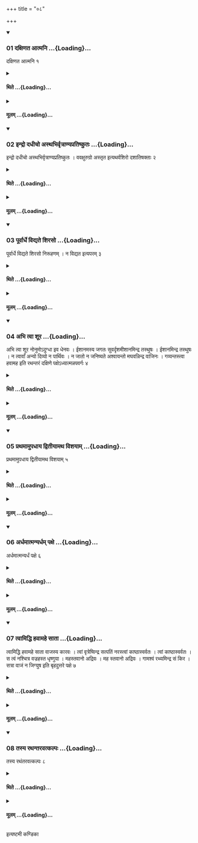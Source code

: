 +++
title = "०८"

+++

<div class="js_include" includetitle="true" newlevelforh1="3" unfilled url="/vedAH_yajuH/taittirIyam/sUtram/ApastambaH/shrautam/vishvAsa-prastutiH/17/08/01_daxiNata_Atmani.md">
<details open><summary><h3>01 दक्षिणत आत्मनि ...{Loading}...</h3></summary>

दक्षिणत आत्मनि १
</details>
</div>
<div class="js_include collapsed" newlevelforh1="4" title="थिते" unfilled url="/vedAH_yajuH/taittirIyam/sUtram/ApastambaH/shrautam/thite/17/08/01_daxiNata_Atmani.md">
<details><summary><h4>थिते ...{Loading}...</h4></summary>

दक्षिणत आत्मनि १
</details>
</div>
<div class="js_include collapsed" newlevelforh1="4" title="मूलम्" unfilled url="/vedAH_yajuH/taittirIyam/sUtram/ApastambaH/shrautam/mUlam/17/08/01_daxiNata_Atmani.md">
<details><summary><h4>मूलम् ...{Loading}...</h4></summary>

दक्षिणत आत्मनि १
</details>
</div>
<div class="js_include" includetitle="true" newlevelforh1="3" unfilled url="/vedAH_yajuH/taittirIyam/sUtram/ApastambaH/shrautam/vishvAsa-prastutiH/17/08/02_indro_dadhIcho_asthabhirvRtrANyapratiShkutaH.md">
<details open><summary><h3>02 इन्द्रो दधीचो अस्थभिर्वृत्राण्यप्रतिष्कुतः ...{Loading}...</h3></summary>

इन्द्रो दधीचो अस्थभिर्वृत्राण्यप्रतिष्कुतः । ववक्षुरुग्रो अस्तृत इत्यथर्वशिरो दशातिषक्ताः २
</details>
</div>
<div class="js_include collapsed" newlevelforh1="4" title="थिते" unfilled url="/vedAH_yajuH/taittirIyam/sUtram/ApastambaH/shrautam/thite/17/08/02_indro_dadhIcho_asthabhirvRtrANyapratiShkutaH.md">
<details><summary><h4>थिते ...{Loading}...</h4></summary>

इन्द्रो दधीचो अस्थभिर्वृत्राण्यप्रतिष्कुतः । ववक्षुरुग्रो अस्तृत इत्यथर्वशिरो दशातिषक्ताः २
</details>
</div>
<div class="js_include collapsed" newlevelforh1="4" title="मूलम्" unfilled url="/vedAH_yajuH/taittirIyam/sUtram/ApastambaH/shrautam/mUlam/17/08/02_indro_dadhIcho_asthabhirvRtrANyapratiShkutaH.md">
<details><summary><h4>मूलम् ...{Loading}...</h4></summary>

इन्द्रो दधीचो अस्थभिर्वृत्राण्यप्रतिष्कुतः । ववक्षुरुग्रो अस्तृत इत्यथर्वशिरो दशातिषक्ताः २
</details>
</div>
<div class="js_include" includetitle="true" newlevelforh1="3" unfilled url="/vedAH_yajuH/taittirIyam/sUtram/ApastambaH/shrautam/vishvAsa-prastutiH/17/08/03_pUrvArdhe_vidyate_shiraso.md">
<details open><summary><h3>03 पूर्वार्धे विद्यते शिरसो ...{Loading}...</h3></summary>

पूर्वार्धे विद्यते शिरसो निरूहणम् । न विद्यत इत्यपरम् ३
</details>
</div>
<div class="js_include collapsed" newlevelforh1="4" title="थिते" unfilled url="/vedAH_yajuH/taittirIyam/sUtram/ApastambaH/shrautam/thite/17/08/03_pUrvArdhe_vidyate_shiraso.md">
<details><summary><h4>थिते ...{Loading}...</h4></summary>

पूर्वार्धे विद्यते शिरसो निरूहणम् । न विद्यत इत्यपरम् ३
</details>
</div>
<div class="js_include collapsed" newlevelforh1="4" title="मूलम्" unfilled url="/vedAH_yajuH/taittirIyam/sUtram/ApastambaH/shrautam/mUlam/17/08/03_pUrvArdhe_vidyate_shiraso.md">
<details><summary><h4>मूलम् ...{Loading}...</h4></summary>

पूर्वार्धे विद्यते शिरसो निरूहणम् । न विद्यत इत्यपरम् ३
</details>
</div>
<div class="js_include" includetitle="true" newlevelforh1="3" unfilled url="/vedAH_yajuH/taittirIyam/sUtram/ApastambaH/shrautam/vishvAsa-prastutiH/17/08/04_abhi_tvA_shUra.md">
<details open><summary><h3>04 अभि त्वा शूर ...{Loading}...</h3></summary>

अभि त्वा शूर नोनुमोऽदुग्धा इव धेनवः । ईशानमस्य जगतः सुवर्दृशमीशानमिन्द्र तस्थुषः । ईशानमिन्द्र तस्थुषः । न त्वावाँ अन्यो दिव्यो न पार्थिवः । न जातो न जनिष्यते अश्वायन्तो मघवन्निन्द्र वाजिनः । गव्यन्तस्त्वा हवामह इति रथन्तरं दक्षिणे पक्षेऽध्यात्मन्नपवर्गः ४
</details>
</div>
<div class="js_include collapsed" newlevelforh1="4" title="थिते" unfilled url="/vedAH_yajuH/taittirIyam/sUtram/ApastambaH/shrautam/thite/17/08/04_abhi_tvA_shUra.md">
<details><summary><h4>थिते ...{Loading}...</h4></summary>

अभि त्वा शूर नोनुमोऽदुग्धा इव धेनवः । ईशानमस्य जगतः सुवर्दृशमीशानमिन्द्र तस्थुषः । ईशानमिन्द्र तस्थुषः । न त्वावाँ अन्यो दिव्यो न पार्थिवः । न जातो न जनिष्यते अश्वायन्तो मघवन्निन्द्र वाजिनः । गव्यन्तस्त्वा हवामह इति रथन्तरं दक्षिणे पक्षेऽध्यात्मन्नपवर्गः ४
</details>
</div>
<div class="js_include collapsed" newlevelforh1="4" title="मूलम्" unfilled url="/vedAH_yajuH/taittirIyam/sUtram/ApastambaH/shrautam/mUlam/17/08/04_abhi_tvA_shUra.md">
<details><summary><h4>मूलम् ...{Loading}...</h4></summary>

अभि त्वा शूर नोनुमोऽदुग्धा इव धेनवः । ईशानमस्य जगतः सुवर्दृशमीशानमिन्द्र तस्थुषः । ईशानमिन्द्र तस्थुषः । न त्वावाँ अन्यो दिव्यो न पार्थिवः । न जातो न जनिष्यते अश्वायन्तो मघवन्निन्द्र वाजिनः । गव्यन्तस्त्वा हवामह इति रथन्तरं दक्षिणे पक्षेऽध्यात्मन्नपवर्गः ४
</details>
</div>
<div class="js_include" includetitle="true" newlevelforh1="3" unfilled url="/vedAH_yajuH/taittirIyam/sUtram/ApastambaH/shrautam/vishvAsa-prastutiH/17/08/05_prathamAmupadhAya_dvitIyAmatha_vishayAm.md">
<details open><summary><h3>05 प्रथमामुपधाय द्वितीयामथ विशयाम् ...{Loading}...</h3></summary>

प्रथमामुपधाय द्वितीयामथ विशयाम् ५
</details>
</div>
<div class="js_include collapsed" newlevelforh1="4" title="थिते" unfilled url="/vedAH_yajuH/taittirIyam/sUtram/ApastambaH/shrautam/thite/17/08/05_prathamAmupadhAya_dvitIyAmatha_vishayAm.md">
<details><summary><h4>थिते ...{Loading}...</h4></summary>

प्रथमामुपधाय द्वितीयामथ विशयाम् ५
</details>
</div>
<div class="js_include collapsed" newlevelforh1="4" title="मूलम्" unfilled url="/vedAH_yajuH/taittirIyam/sUtram/ApastambaH/shrautam/mUlam/17/08/05_prathamAmupadhAya_dvitIyAmatha_vishayAm.md">
<details><summary><h4>मूलम् ...{Loading}...</h4></summary>

प्रथमामुपधाय द्वितीयामथ विशयाम् ५
</details>
</div>
<div class="js_include" includetitle="true" newlevelforh1="3" unfilled url="/vedAH_yajuH/taittirIyam/sUtram/ApastambaH/shrautam/vishvAsa-prastutiH/17/08/06_ardhamAtmanyardham_paxe.md">
<details open><summary><h3>06 अर्धमात्मन्यर्धम् पक्षे ...{Loading}...</h3></summary>

अर्धमात्मन्यर्धं पक्षे ६
</details>
</div>
<div class="js_include collapsed" newlevelforh1="4" title="थिते" unfilled url="/vedAH_yajuH/taittirIyam/sUtram/ApastambaH/shrautam/thite/17/08/06_ardhamAtmanyardham_paxe.md">
<details><summary><h4>थिते ...{Loading}...</h4></summary>

अर्धमात्मन्यर्धं पक्षे ६
</details>
</div>
<div class="js_include collapsed" newlevelforh1="4" title="मूलम्" unfilled url="/vedAH_yajuH/taittirIyam/sUtram/ApastambaH/shrautam/mUlam/17/08/06_ardhamAtmanyardham_paxe.md">
<details><summary><h4>मूलम् ...{Loading}...</h4></summary>

अर्धमात्मन्यर्धं पक्षे ६
</details>
</div>
<div class="js_include" includetitle="true" newlevelforh1="3" unfilled url="/vedAH_yajuH/taittirIyam/sUtram/ApastambaH/shrautam/vishvAsa-prastutiH/17/08/07_tvAmiddhi_havAmahe_sAtA.md">
<details open><summary><h3>07 त्वामिद्धि हवामहे साता ...{Loading}...</h3></summary>

त्वामिद्धि हवामहे साता वाजस्य कारवः । त्वां वृत्रेष्विन्द्र सत्पतिं नरस्त्वां काष्ठास्वर्वतः । त्वां काष्ठास्वर्वतः । स त्वं नश्चित्र वज्रहस्त धृष्णुया । महस्तवानो अद्रिवः । मह स्तवानो अद्रिवः । गामश्वं रथ्यमिन्द्र सं किर । सत्रा वाजं न जिग्युष इति बृहदुत्तरे पक्षे ७
</details>
</div>
<div class="js_include collapsed" newlevelforh1="4" title="थिते" unfilled url="/vedAH_yajuH/taittirIyam/sUtram/ApastambaH/shrautam/thite/17/08/07_tvAmiddhi_havAmahe_sAtA.md">
<details><summary><h4>थिते ...{Loading}...</h4></summary>

त्वामिद्धि हवामहे साता वाजस्य कारवः । त्वां वृत्रेष्विन्द्र सत्पतिं नरस्त्वां काष्ठास्वर्वतः । त्वां काष्ठास्वर्वतः । स त्वं नश्चित्र वज्रहस्त धृष्णुया । महस्तवानो अद्रिवः । मह स्तवानो अद्रिवः । गामश्वं रथ्यमिन्द्र सं किर । सत्रा वाजं न जिग्युष इति बृहदुत्तरे पक्षे ७
</details>
</div>
<div class="js_include collapsed" newlevelforh1="4" title="मूलम्" unfilled url="/vedAH_yajuH/taittirIyam/sUtram/ApastambaH/shrautam/mUlam/17/08/07_tvAmiddhi_havAmahe_sAtA.md">
<details><summary><h4>मूलम् ...{Loading}...</h4></summary>

त्वामिद्धि हवामहे साता वाजस्य कारवः । त्वां वृत्रेष्विन्द्र सत्पतिं नरस्त्वां काष्ठास्वर्वतः । त्वां काष्ठास्वर्वतः । स त्वं नश्चित्र वज्रहस्त धृष्णुया । महस्तवानो अद्रिवः । मह स्तवानो अद्रिवः । गामश्वं रथ्यमिन्द्र सं किर । सत्रा वाजं न जिग्युष इति बृहदुत्तरे पक्षे ७
</details>
</div>
<div class="js_include" includetitle="true" newlevelforh1="3" unfilled url="/vedAH_yajuH/taittirIyam/sUtram/ApastambaH/shrautam/vishvAsa-prastutiH/17/08/08_tasya_rathantaravatkalpaH.md">
<details open><summary><h3>08 तस्य रथन्तरवत्कल्पः ...{Loading}...</h3></summary>

तस्य रथंतरवत्कल्पः ८
</details>
</div>
<div class="js_include collapsed" newlevelforh1="4" title="थिते" unfilled url="/vedAH_yajuH/taittirIyam/sUtram/ApastambaH/shrautam/thite/17/08/08_tasya_rathantaravatkalpaH.md">
<details><summary><h4>थिते ...{Loading}...</h4></summary>

तस्य रथंतरवत्कल्पः ८
</details>
</div>
<div class="js_include collapsed" newlevelforh1="4" title="मूलम्" unfilled url="/vedAH_yajuH/taittirIyam/sUtram/ApastambaH/shrautam/mUlam/17/08/08_tasya_rathantaravatkalpaH.md">
<details><summary><h4>मूलम् ...{Loading}...</h4></summary>

तस्य रथंतरवत्कल्पः ८
</details>
</div>

  
इत्यष्टमी कण्डिका 
